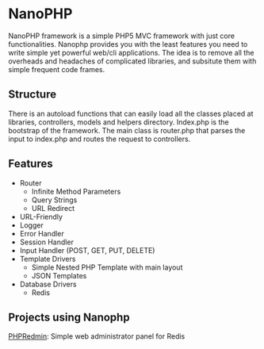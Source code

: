 NanoPHP
=======

NanoPHP framework is a simple PHP5 MVC framework with just core functionalities. Nanophp provides you with the least features you need to write simple yet powerful web/cli applications.
The idea is to remove all the overheads and headaches of complicated libraries, and subsitute them with simple frequent code frames.

## Structure

There is an autoload functions that can easily load all the classes placed at libraries, controllers, models and helpers directory.
Index.php is the bootstrap of the framework. The main class is router.php that parses the input to index.php and routes the request to controllers.

## Features

* Router
  * Infinite Method Parameters
  * Query Strings
  * URL Redirect
* URL-Friendly
* Logger
* Error Handler
* Session Handler
* Input Handler (POST, GET, PUT, DELETE)
* Template Drivers
  * Simple Nested PHP Template with main layout
  * JSON Templates
* Database Drivers
  * Redis

## Projects using Nanophp

[PHPRedmin](https://github.com/sasanrose/phpredmin): Simple web administrator panel for Redis
